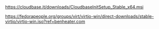 
https://cloudbase.it/downloads/CloudbaseInitSetup_Stable_x64.msi

https://fedorapeople.org/groups/virt/virtio-win/direct-downloads/stable-virtio/virtio-win.iso?ref=benheater.com
